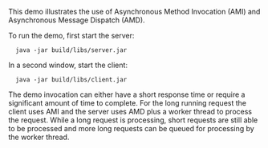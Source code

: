 This demo illustrates the use of Asynchronous Method Invocation (AMI)
and Asynchronous Message Dispatch (AMD).

To run the demo, first start the server:

      java -jar build/libs/server.jar

In a second window, start the client:

      java -jar build/libs/client.jar

The demo invocation can either have a short response time or require a
significant amount of time to complete. For the long running request
the client uses AMI and the server uses AMD plus a worker thread to
process the request. While a long request is processing, short
requests are still able to be processed and more long requests can be
queued for processing by the worker thread.
